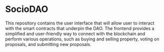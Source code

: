 # SocioDAO

This repository contains the user interface that will allow user to interact with the smart contracts that underpin the DAO. The frontend provides a simplified and user-friendly way to connect with the blockchain and perform various operations, such as buying and selling property, voting on proposals, and submitting new proposals.
